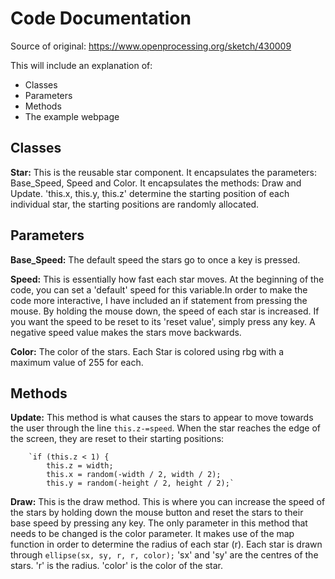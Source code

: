 # Code Documentation
Source of original: https://www.openprocessing.org/sketch/430009

This will include an explanation of:
- Classes
- Parameters
- Methods
- The example webpage

## Classes
**Star:** This is the reusable star component. It encapsulates the parameters: Base_Speed, Speed and Color. It encapsulates the methods: Draw and Update. 'this.x, this.y, this.z' determine the starting position of each individual star, the starting positions are randomly allocated.

## Parameters
**Base_Speed:** The default speed the stars go to once a key is pressed.

**Speed:** This is essentially how fast each star moves. At the beginning of the code, you can set a 'default' speed for this variable.In order to make the code more interactive, I have included an if statement from pressing the mouse. By holding the mouse down, the speed of each star is increased. If you want the speed to be reset to its 'reset value', simply press any key. A negative speed value makes the stars move backwards. 

**Color:** The color of the stars. Each Star is colored using rbg with a maximum value of 255 for each.

## Methods
**Update:** This method is what causes the stars to appear to move towards the user through the line `this.z-=speed`. When the star reaches the edge of the screen, they are reset to their starting positions: 

        `if (this.z < 1) {
            this.z = width;
            this.x = random(-width / 2, width / 2);
            this.y = random(-height / 2, height / 2);`
            

**Draw:** This is the draw method. This is where you can increase the speed of the stars by holding down the mouse button and reset the stars to their base speed by pressing any key. The only parameter in this method that needs to be changed is the color parameter. It makes use of the map function in order to determine the radius of each star (r). Each star is drawn through `ellipse(sx, sy, r, r, color);` 
'sx' and 'sy' are the centres of the stars. 'r' is the radius. 'color' is the color of the star.
